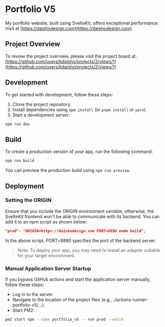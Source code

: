 # Portfolio V5

My portfolio website, built using SvelteKit, offers exceptional performance. Visit at [https://daishodesign.com](https://daishodesign.com).

## Project Overview

To review the project overview, please visit the project board at: [https://github.com/users/kdaisho/projects/2/views/1](https://github.com/users/kdaisho/projects/2/views/1)

## Development

To get started with development, follow these steps:

1. Clone the project repository.
2. Install dependencies using `npm install` (or `pnpm install` or `yarn`).
3. Start a development server:

```bash
npm run dev
```

## Build

To create a production version of your app, run the following command:

```bash
npm run build
```

You can preview the production build using `npm run preview`.

## Deployment

### Setting the ORIGIN

Ensure that you include the ORIGIN environment variable; otherwise, the SvelteKit frontend won't be able to communicate with its backend. You can add it to an npm script as shown below:

```json
"prod": "ORIGIN=https://daishodesign.com PORT=8890 node build",
```

In the above script, PORT=8890 specifies the port of the backend server.

> Note: To deploy your app, you may need to install an adapter suitable for your target environment.

### Manual Application Server Startup

If you bypass GitHub actions and start the application server manually, follow these steps:

- Log in to the server.
- Navigate to the location of the project files (e.g., ./actions-runner-portfolio-v5/...).
- Start PM2:

```bash
pm2 start npm --name portfolio_v5 -- run prod --watch
```
